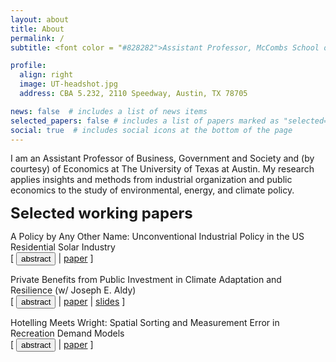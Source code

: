 ```yaml
---
layout: about
title: About
permalink: /
subtitle: <font color = "#828282">Assistant Professor, McCombs School of Business<br>The University of Texas at Austin</font>

profile:
  align: right
  image: UT-headshot.jpg
  address: CBA 5.232, 2110 Speedway, Austin, TX 78705

news: false  # includes a list of news items
selected_papers: false # includes a list of papers marked as "selected={true}"
social: true  # includes social icons at the bottom of the page
---
```


I am an Assistant Professor of Business, Government and Society and (by courtesy) of Economics at The University of Texas at Austin.  My research applies insights and methods from industrial organization and public economics to the study of environmental, energy, and climate policy. 

<strong><font size = "5">Selected working papers</font></strong>
<p style="margin-bottom:0"> A Policy by Any Other Name: Unconventional Industrial Policy in the US Residential Solar Industry</p>
<div class="buttonbar">[ <button class="button" onclick="button(&quot;abs1&quot;)">abstract</button> | <a href="/assets/pdf/papers/Bradt_JMP.pdf" target="_blank">paper</a> ]</div>
<div class="popup" id="abs1" style="display: none;">Consumer subsidies are a common policy tool for supporting the adoption of clean energy technologies. Policymakers often justify these programs as a means of stimulating infant industries, arguing that greater demand increases industry learning-by-doing, which in turn reduces costs for potential entrants. This requires learning spillovers between firms that make experience-based cost reductions a public good. However, spillovers can reduce firms' incentives to expand output and lower costs. To evaluate this tradeoff, I estimate a dynamic structural model of the market for solar panel installations in California that endogenizes firms’ entry and exit decisions and allows for learning-by-doing with knowledge spillovers. I find that a 1<span>&#37;</span> increase in a firm’s cumulative production leads to a 0.7<span>&#37;</span> reduction in installation-specific costs and that learning spills over across firms. Counterfactual analysis reveals that a state-level consumer subsidy program increased installer entry by 9<span>&#37;</span>, indicating that industry cost reductions outweigh the decrease in firms' incentives to reduce costs by expanding output. While consumer subsidies may be effective at increasing industry size, I find that standard industrial policies such as entry subsidies provide greater welfare gains.</div>

<p style="margin-bottom:0">Private Benefits from Public Investment in Climate Adaptation and Resilience (w/ Joseph E. Aldy)</p>
<div class="buttonbar">[ <button class="button" onclick="button(&quot;abs2&quot;)">abstract</button> | <a href="/assets/pdf/papers/BradtAldy_ClimateAdaptation_230714.pdf" target="_blank">paper</a>  | <a href="/assets/pdf/slides/bradt_aldy_nber_2023.pdf" target="_blank">slides</a> ]</div>
<div class="popup" id="abs2" style="display: none;">Flood protection infrastructure investments, such as Army Corps of Engineer levees, can enhance resilience to flood risks amplified by climate change. We estimate the benefits from levees by exploiting repeat residential property transactions. In areas protected by levees, home values increase 3 percent. Levees impose adverse spillover flood risks to nearby areas that reduce affected home values by 1 percent. Capitalized benefits in protected areas are progressive, but adverse spillover impacts are regressive. While there is little variation across race in capitalized benefits at levee construction, racial sorting occurs post-construction. Capitalized residential property benefits do not exceed levee construction costs.</div>

<p style="margin-bottom:0">Hotelling Meets Wright: Spatial Sorting and Measurement Error in Recreation Demand Models</p>
<div class="buttonbar">[ <button class="button" onclick="button(&quot;abs3&quot;)">abstract</button> | <a href="/assets/pdf/papers/Bradt_RecDemandEndogeneity.pdf" target="_blank">paper</a> ]</div>
<div class="popup" id="abs3" style="display: none;">Conventional applications of recreation demand models likely suffer from two standard challenges with demand estimation, namely omitted variables bias and measurement error. Idiosyncratic prices in the form of individual-level travel costs can exacerbate these two challenges: the potential for non-random selection into travel costs through residential sorting and the difficulty of observing individual-level travel costs both work to bias traditional model estimates. I demonstrate the magnitude of this potential bias in conventional estimates of recreation demand models. I provide a relatively simple instrumental variables approach to address these two empirical challenges that substantially outperforms traditional estimates in numerical simulations. Replicating English et al. (2018), I find that accounting for potential selection into travel costs and measurement error through the instrumental variables approach changes estimates of the welfare costs of the 2010 Deepwater Horizon oil spill by over 20 percent.</div>

<script>
function button(id) {
  var x = document.getElementById(id);
  var ids = ["abs1", "abs2", "abs3", "abs4", "sum1", "sum2"];
  for(var i = 0; i < ids.length; i++) {
    var item = ids[i];
    if (item != id) {
      document.getElementById(item).style.display = "none";
    } else {
      if (x.style.display === "none") {
        x.style.display = "block"
      } else {
        x.style.display = "none";
      }
    }
  }	
}
</script> 